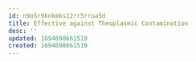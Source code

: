 ```yaml
---
id: n9o5r9knkmks12rr5rrua5d
title: Effective against Theoplasmic Contamination
desc: ''
updated: 1694698661519
created: 1694698661519
---
```


